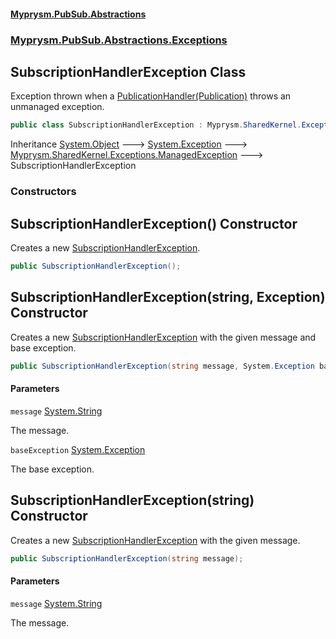 #### [Myprysm.PubSub.Abstractions](index.md 'index')
### [Myprysm.PubSub.Abstractions.Exceptions](index.md#Myprysm.PubSub.Abstractions.Exceptions 'Myprysm.PubSub.Abstractions.Exceptions')

## SubscriptionHandlerException Class

Exception thrown when a [PublicationHandler(Publication)](Myprysm.PubSub.Abstractions.PublicationHandler(Myprysm.PubSub.Abstractions.Publication).md 'Myprysm.PubSub.Abstractions.PublicationHandler(Myprysm.PubSub.Abstractions.Publication)') throws an unmanaged exception.

```csharp
public class SubscriptionHandlerException : Myprysm.SharedKernel.Exceptions.ManagedException
```

Inheritance [System.Object](https://docs.microsoft.com/en-us/dotnet/api/System.Object 'System.Object') &#129106; [System.Exception](https://docs.microsoft.com/en-us/dotnet/api/System.Exception 'System.Exception') &#129106; [Myprysm.SharedKernel.Exceptions.ManagedException](https://docs.microsoft.com/en-us/dotnet/api/Myprysm.SharedKernel.Exceptions.ManagedException 'Myprysm.SharedKernel.Exceptions.ManagedException') &#129106; SubscriptionHandlerException
### Constructors

<a name='Myprysm.PubSub.Abstractions.Exceptions.SubscriptionHandlerException.SubscriptionHandlerException()'></a>

## SubscriptionHandlerException() Constructor

Creates a new [SubscriptionHandlerException](Myprysm.PubSub.Abstractions.Exceptions.SubscriptionHandlerException.md 'Myprysm.PubSub.Abstractions.Exceptions.SubscriptionHandlerException').

```csharp
public SubscriptionHandlerException();
```

<a name='Myprysm.PubSub.Abstractions.Exceptions.SubscriptionHandlerException.SubscriptionHandlerException(string,System.Exception)'></a>

## SubscriptionHandlerException(string, Exception) Constructor

Creates a new [SubscriptionHandlerException](Myprysm.PubSub.Abstractions.Exceptions.SubscriptionHandlerException.md 'Myprysm.PubSub.Abstractions.Exceptions.SubscriptionHandlerException') with the given message and base exception.

```csharp
public SubscriptionHandlerException(string message, System.Exception baseException);
```
#### Parameters

<a name='Myprysm.PubSub.Abstractions.Exceptions.SubscriptionHandlerException.SubscriptionHandlerException(string,System.Exception).message'></a>

`message` [System.String](https://docs.microsoft.com/en-us/dotnet/api/System.String 'System.String')

The message.

<a name='Myprysm.PubSub.Abstractions.Exceptions.SubscriptionHandlerException.SubscriptionHandlerException(string,System.Exception).baseException'></a>

`baseException` [System.Exception](https://docs.microsoft.com/en-us/dotnet/api/System.Exception 'System.Exception')

The base exception.

<a name='Myprysm.PubSub.Abstractions.Exceptions.SubscriptionHandlerException.SubscriptionHandlerException(string)'></a>

## SubscriptionHandlerException(string) Constructor

Creates a new [SubscriptionHandlerException](Myprysm.PubSub.Abstractions.Exceptions.SubscriptionHandlerException.md 'Myprysm.PubSub.Abstractions.Exceptions.SubscriptionHandlerException') with the given message.

```csharp
public SubscriptionHandlerException(string message);
```
#### Parameters

<a name='Myprysm.PubSub.Abstractions.Exceptions.SubscriptionHandlerException.SubscriptionHandlerException(string).message'></a>

`message` [System.String](https://docs.microsoft.com/en-us/dotnet/api/System.String 'System.String')

The message.